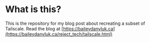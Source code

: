 # What is this?

This is the repository for my blog post about recreating a subset of Tailscale. Read the
blog at [https://baileydanyluk.ca](https://baileydanyluk.ca/reject_tech/tailscale.html)
